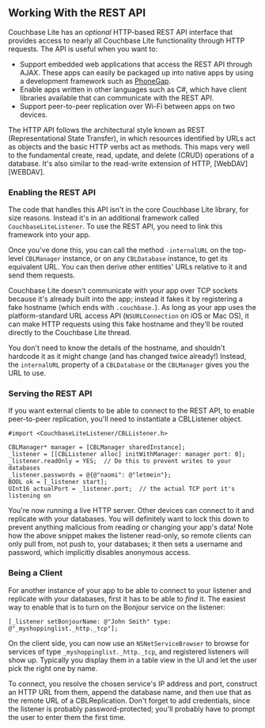 ## Working With the REST API


Couchbase Lite has an _optional_ HTTP-based REST API interface that provides access to nearly all Couchbase Lite functionality through HTTP requests. The API is useful when you want to:

* Support embedded web applications that access the REST API through AJAX. These apps can easily be packaged up into native apps by using a development framework such as [PhoneGap](http://phonegap.com).
* Enable apps written in other languages such as C#, which have client libraries available that can communicate with the REST API.
* Support peer-to-peer replication over Wi-Fi between apps on two devices.

The HTTP API follows the architectural style known as REST (Representational State Transfer), in which resources identified by URLs act as objects and the basic HTTP verbs act as methods. This maps very well to the fundamental create, read, update, and delete (CRUD) operations of a database. It's also similar to the read-write extension of HTTP, [WebDAV][WEBDAV].

### Enabling the REST API

The code that handles this API isn't in the core Couchbase Lite library, for size reasons. Instead it's in an additional framework called `CouchbaseLiteListener`. To use the REST API, you need to link this framework into your app.

Once you've done this, you can call the method `-internalURL` on the top-level `CBLManager` instance, or on any `CBLDatabase` instance, to get its equivalent URL. You can then derive other entities' URLs relative to it and send them requests.

Couchbase Lite doesn't communicate with your app over TCP sockets because it's already built into the app; instead it fakes it by registering a fake hostname (which ends with `.couchbase.`). As long as your app uses the platform-standard URL access API (`NSURLConnection` on iOS or Mac OS), it can make HTTP requests using this fake hostname and they'll be routed directly to the Couchbase Lite thread.

You don't need to know the details of the hostname, and shouldn't hardcode it as it might change (and has changed twice already!) Instead, the `internalURL` property of a `CBLDatabase` or the `CBLManager` gives you the URL to use.

### Serving the REST API

If you want external clients to be able to connect to the REST API, to enable peer-to-peer replication, you'll need to instantiate a CBLListener object.

    #import <CouchbaseLiteListener/CBLListener.h>

    CBLManager* manager = [CBLManager sharedInstance];
    _listener = [[CBLListener alloc] initWithManager: manager port: 0];
    _listener.readOnly = YES;  // Do this to prevent writes to your databases
    _listener.passwords = @{@"naomi": @"letmein"};
    BOOL ok = [_listener start];
    UInt16 actualPort = _listener.port;  // the actual TCP port it's listening on

You're now running a live HTTP server. Other devices can connect to it and replicate with your databases. You will definitely want to lock this down to prevent anything malicious from reading or changing your app's data! Note how the above snippet makes the listener read-only, so remote clients can only pull from, not push to, your databases; it then sets a username and password, which implicitly disables anonymous access.

### Being a Client

For another instance of your app to be able to connect to your listener and replicate with your databases, first it has to be able to _find_ it. The easiest way to enable that is to turn on the Bonjour service on the listener:

    [_listener setBonjourName: @"John Smith" type: @"_myshoppinglist._http._tcp"];

On the client side, you can now use an `NSNetServiceBrowser` to browse for services of type `_myshoppinglist._http._tcp`, and registered listeners will show up. Typically you display them in a table view in the UI and let the user pick the right one by name.

To connect, you resolve the chosen service's IP address and port, construct an HTTP URL from them, append the database name, and then use that as the remote URL of a CBLReplication. Don't forget to add credentials, since the listener is probably password-protected; you'll probably have to prompt the user to enter them the first time.

